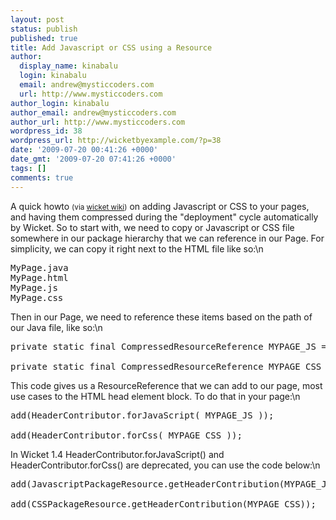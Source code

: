 ```yaml
---
layout: post
status: publish
published: true
title: Add Javascript or CSS using a Resource
author:
  display_name: kinabalu
  login: kinabalu
  email: andrew@mysticcoders.com
  url: http://www.mysticcoders.com
author_login: kinabalu
author_email: andrew@mysticcoders.com
author_url: http://www.mysticcoders.com
wordpress_id: 38
wordpress_url: http://wicketbyexample.com/?p=38
date: '2009-07-20 00:41:26 +0000'
date_gmt: '2009-07-20 07:41:26 +0000'
tags: []
comments: true
---
```

A quick howto <small>(via <a href="http://cwiki.apache.org/WICKET/adding-javascript-or-css-using-a-resource.html" target="_blank">wicket wiki</a>)</small> on adding Javascript or CSS to your pages, and having them compressed during the "deployment" cycle automatically by Wicket. So to start with, we need to copy or Javascript or CSS file somewhere in our package hierarchy that we can reference in our Page. For simplicity, we can copy it right next to the HTML file like so:<a id="more"></a><a id="more-38"></a>\n
<pre>
MyPage.java
MyPage.html
MyPage.js
MyPage.css
</pre>
Then in our Page, we need to reference these items based on the path of our Java file, like so:\n
<pre lang="java" colla="+">
private static final CompressedResourceReference MYPAGE_JS = new CompressedResourceReference(MyPage.class, "MyPage.js");

private static final CompressedResourceReference MYPAGE_CSS = new CompressedResourceReference(MyPage.class, "MyPage.css");
</pre>
This code gives us a ResourceReference that we can add to our page, most use cases to the HTML head element block. To do that in your page:\n
<pre lang="java" colla="+">
add(HeaderContributor.forJavaScript( MYPAGE_JS ));

add(HeaderContributor.forCss( MYPAGE_CSS ));
</pre>
In Wicket 1.4 HeaderContributor.forJavaScript() and HeaderContributor.forCss() are deprecated, you can use the code below:\n
<pre lang="java" colla="+">
add(JavascriptPackageResource.getHeaderContribution(MYPAGE_JS));

add(CSSPackageResource.getHeaderContribution(MYPAGE_CSS));
</pre>
